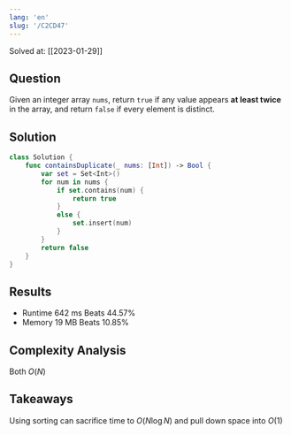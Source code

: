 ```yaml
---
lang: 'en'
slug: '/C2CD47'
---
```


Solved at: [[2023-01-29]]

## Question

Given an integer array `nums`, return `true` if any value appears **at least twice** in the array, and return `false` if every element is distinct.

## Solution

```swift
class Solution {
    func containsDuplicate(_ nums: [Int]) -> Bool {
        var set = Set<Int>()
        for num in nums {
            if set.contains(num) {
                return true
            }
            else {
                set.insert(num)
            }
        }
        return false
    }
}
```

## Results

- Runtime 642 ms Beats 44.57%
- Memory 19 MB Beats 10.85%

## Complexity Analysis

Both $O(N)$

## Takeaways

Using sorting can sacrifice time to $O(N \log N)$ and pull down space into $O(1)$
